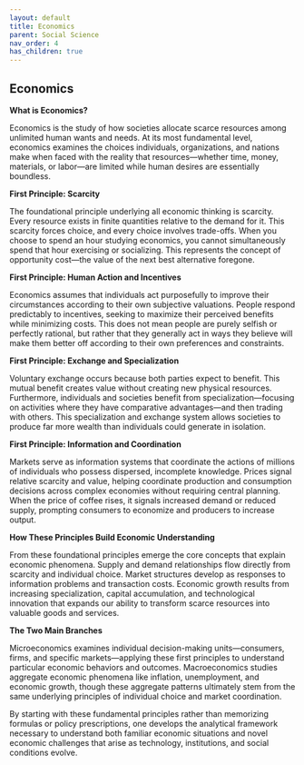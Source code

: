 ```yaml
---
layout: default
title: Economics
parent: Social Science
nav_order: 4
has_children: true
---
```


## Economics

**What is Economics?**

Economics is the study of how societies allocate scarce resources among unlimited human wants and needs. At its most fundamental level, economics examines the choices individuals, organizations, and nations make when faced with the reality that resources—whether time, money, materials, or labor—are limited while human desires are essentially boundless.

**First Principle: Scarcity**

The foundational principle underlying all economic thinking is scarcity. Every resource exists in finite quantities relative to the demand for it. This scarcity forces choice, and every choice involves trade-offs. When you choose to spend an hour studying economics, you cannot simultaneously spend that hour exercising or socializing. This represents the concept of opportunity cost—the value of the next best alternative foregone.

**First Principle: Human Action and Incentives**

Economics assumes that individuals act purposefully to improve their circumstances according to their own subjective valuations. People respond predictably to incentives, seeking to maximize their perceived benefits while minimizing costs. This does not mean people are purely selfish or perfectly rational, but rather that they generally act in ways they believe will make them better off according to their own preferences and constraints.

**First Principle: Exchange and Specialization**

Voluntary exchange occurs because both parties expect to benefit. This mutual benefit creates value without creating new physical resources. Furthermore, individuals and societies benefit from specialization—focusing on activities where they have comparative advantages—and then trading with others. This specialization and exchange system allows societies to produce far more wealth than individuals could generate in isolation.

**First Principle: Information and Coordination**

Markets serve as information systems that coordinate the actions of millions of individuals who possess dispersed, incomplete knowledge. Prices signal relative scarcity and value, helping coordinate production and consumption decisions across complex economies without requiring central planning. When the price of coffee rises, it signals increased demand or reduced supply, prompting consumers to economize and producers to increase output.

**How These Principles Build Economic Understanding**

From these foundational principles emerge the core concepts that explain economic phenomena. Supply and demand relationships flow directly from scarcity and individual choice. Market structures develop as responses to information problems and transaction costs. Economic growth results from increasing specialization, capital accumulation, and technological innovation that expands our ability to transform scarce resources into valuable goods and services.

**The Two Main Branches**

Microeconomics examines individual decision-making units—consumers, firms, and specific markets—applying these first principles to understand particular economic behaviors and outcomes. Macroeconomics studies aggregate economic phenomena like inflation, unemployment, and economic growth, though these aggregate patterns ultimately stem from the same underlying principles of individual choice and market coordination.

By starting with these fundamental principles rather than memorizing formulas or policy prescriptions, one develops the analytical framework necessary to understand both familiar economic situations and novel economic challenges that arise as technology, institutions, and social conditions evolve.
